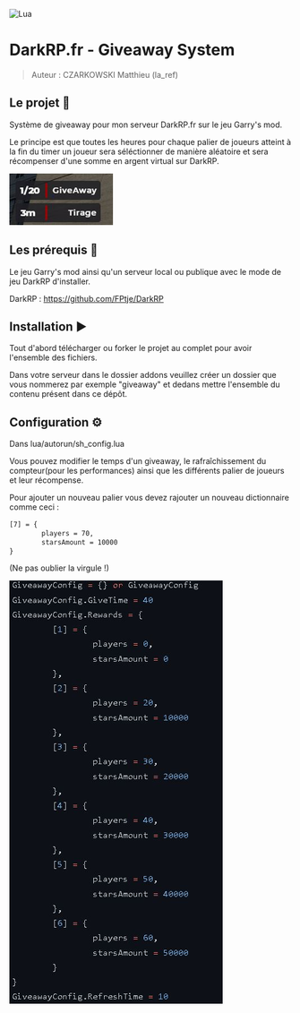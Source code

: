 ![Lua](https://img.shields.io/badge/lua-%232C2D72.svg?style=for-the-badge&logo=lua&logoColor=white)

# **DarkRP.fr - Giveaway System**

> Auteur : CZARKOWSKI Matthieu (la_ref)

## **Le projet 📢**

Système de giveaway pour mon serveur DarkRP.fr sur le jeu Garry's mod.

Le principe est que toutes les heures pour chaque palier de joueurs atteint 
à la fin du timer un joueur sera séléctionner de manière aléatoire et sera récompenser d'une somme en argent virtual sur DarkRP.



<img src="./img/1.JPG">

## **Les prérequis 📍**

Le jeu Garry's mod ainsi qu'un serveur local ou publique avec le mode de jeu DarkRP d'installer.

DarkRP : https://github.com/FPtje/DarkRP

## **Installation ▶️**

Tout d'abord télécharger ou forker le projet au complet pour avoir l'ensemble des fichiers.

Dans votre serveur dans le dossier addons veuillez créer un dossier que vous nommerez par exemple "giveaway" et 
dedans mettre l'ensemble du contenu présent dans ce dépôt.

## **Configuration ⚙️**

Dans lua/autorun/sh_config.lua

Vous pouvez modifier le temps d'un giveaway, le rafraîchissement du compteur(pour les performances) ainsi que les différents palier de joueurs et leur récompense.

Pour ajouter un nouveau palier vous devez rajouter un nouveau dictionnaire comme ceci :

```
[7] = {
		players = 70,
		starsAmount = 10000
}
```

(Ne pas oublier la virgule !)

<img src="./img/2.JPG">
